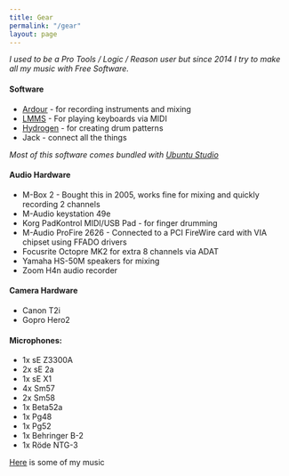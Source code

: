 ```yaml
---
title: Gear
permalink: "/gear"
layout: page
---
```


*I used to be a Pro Tools / Logic / Reason user but since 2014 I try to make all my music with Free Software.*


#### Software
* [Ardour](http://www.ardour.org/) - for recording instruments and mixing
* [LMMS](https://www.lmms.io/) - For playing keyboards via MIDI
* [Hydrogen](http://www.hydrogen-music.org/hcms/) - for creating drum patterns
* Jack - connect all the things

*Most of this software comes bundled with [Ubuntu Studio](https://ubuntustudio.org/)*

#### Audio Hardware

* M-Box 2 - Bought this in 2005, works fine for mixing and quickly recording 2 channels
* M-Audio keystation 49e
* Korg PadKontrol MIDI/USB Pad - for finger drumming
* M-Audio ProFire 2626 - Connected to a PCI FireWire card with VIA chipset using FFADO drivers
* Focusrite Octopre MK2 for extra 8 channels via ADAT
* Yamaha HS-50M speakers for mixing
* Zoom H4n audio recorder


#### Camera Hardware

* Canon T2i
* Gopro Hero2

#### Microphones:

* 1x sE Z3300A
* 2x sE 2a
* 1x sE X1
* 4x Sm57
* 2x Sm58
* 1x Beta52a
* 1x Pg48
* 1x Pg52
* 1x Behringer B-2
* 1x Röde NTG-3


[Here](/music) is some of my music
